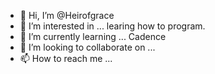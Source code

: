 - 👋 Hi, I’m @Heirofgrace
- 👀 I’m interested in ... learing how to program.
- 🌱 I’m currently learning ... Cadence
- 💞️ I’m looking to collaborate on ...
- 📫 How to reach me ...

<!---
Heirofgrace/Heirofgrace is a ✨ special ✨ repository because its `README.md` (this file) appears on your GitHub profile.
You can click the Preview link to take a look at your changes.
--->
